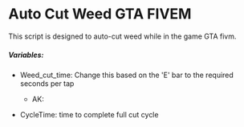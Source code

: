 # Auto Cut Weed GTA FIVEM
This script is designed to auto-cut weed while in the game GTA fivm.
##### Variables:
- Weed_cut_time: Change this based on the 'E' bar to the required seconds per tap
    - AK: 

- CycleTime: time to complete full cut cycle